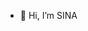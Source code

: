 - 👋 Hi, I’m SINA


<!---
yevgeniy1129/yevgeniy1129 is a ✨ special ✨ repository because its `README.md` (this file) appears on your GitHub profile.
You can click the Preview link to take a look at your changes.
--->
